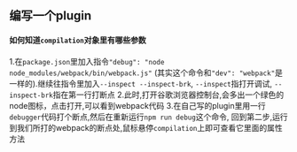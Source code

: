 ## 编写一个plugin


#### 如何知道`compilation`对象里有哪些参数
1.在`package.json`里加入指令`"debug": "node node_modules/webpack/bin/webpack.js"`
(其实这个命令和`"dev": "webpack"`是一样的).继续往指令里加入`--inspect --inspect-brk`,
`--inspect`指打开调试, `--inspect-brk`指在第一行打断点
2.此时,打开谷歌浏览器控制台,会多出一个绿色的node图标，点击打开,可以看到webpack代码
3.在自己写的plugin里用一行`debugger`代码打个断点,然后在重新运行`npm run debug`这个命令,
回到第二步,运行到我们所打的webpack的断点处,鼠标悬停`compilation`上即可查看它里面的属性方法